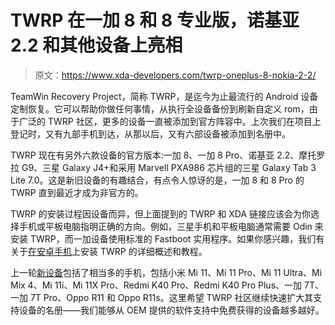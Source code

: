 # TWRP 在一加 8 和 8 专业版，诺基亚 2.2 和其他设备上亮相

> 原文：<https://www.xda-developers.com/twrp-oneplus-8-nokia-2-2/>

TeamWin Recovery Project，简称 TWRP，是迄今为止最流行的 Android 设备定制恢复。它可以帮助你做任何事情，从执行全设备备份到刷新自定义 rom，由于广泛的 TWRP 社区，更多的设备一直被添加到官方阵容中。上次我们在项目上登记时，又有九部手机到达，从那以后，又有六部设备被添加到名册中。

TWRP 现在有另外六款设备的官方版本:一加 8、一加 8 Pro、诺基亚 2.2、摩托罗拉 G9、三星 Galaxy J4+和采用 Marvell PXA986 芯片组的三星 Galaxy Tab 3 Lite 7.0。这是新旧设备的有趣结合，有点令人惊讶的是，一加 8 和 8 Pro 的 TWRP 直到最近才成为非官方的。

TWRP 的安装过程因设备而异，但上面提到的 TWRP 和 XDA 链接应该会为你选择手机或平板电脑指明正确的方向。例如，三星手机和平板电脑通常需要 Odin 来安装 TWRP，而一加设备使用标准的 Fastboot 实用程序。如果你感兴趣，我们有关于[在安卓手机](https://www.xda-developers.com/how-to-install-twrp/)上安装 TWRP 的详细概述和教程。

上一轮[新设备](https://www.xda-developers.com/twrp-support-xiaomi-mi-11-lineup-mi-mix-4-more/)包括了相当多的手机，包括小米 Mi 11、Mi 11 Pro、Mi 11 Ultra、Mi Mix 4、Mi 11i、Mi 11X Pro、Redmi K40 Pro、Redmi K40 Pro Plus、一加 7T、一加 7T Pro、Oppo R11 和 Oppo R11s。这里希望 TWRP 社区继续快速扩大其支持设备的名册——我们能够从 OEM 提供的软件支持中免费获得的设备越多越好。